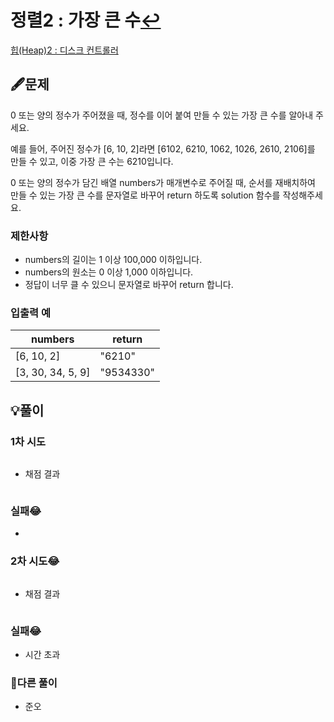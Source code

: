 # 정렬2 : 가장 큰 수[↩](../programmers_practice)

[힙(Heap)2 : 디스크 컨트롤러](https://programmers.co.kr/learn/courses/30/lessons/42627)

## 🖋️문제

 0 또는 양의 정수가 주어졌을 때, 정수를 이어 붙여 만들 수 있는 가장 큰 수를 알아내 주세요.

예를 들어, 주어진 정수가 [6, 10, 2]라면 [6102, 6210, 1062, 1026, 2610, 2106]를 만들 수 있고, 이중 가장 큰 수는 6210입니다.

0 또는 양의 정수가 담긴 배열 numbers가 매개변수로 주어질 때, 순서를 재배치하여 만들 수 있는 가장 큰 수를 문자열로 바꾸어 return 하도록 solution 함수를 작성해주세요.

### 제한사항

- numbers의 길이는 1 이상 100,000 이하입니다.
- numbers의 원소는 0 이상 1,000 이하입니다.
- 정답이 너무 클 수 있으니 문자열로 바꾸어 return 합니다.

### 입출력 예

| numbers           | return    |
| ----------------- | --------- |
| [6, 10, 2]        | "6210"    |
| [3, 30, 34, 5, 9] | "9534330" |

## 💡풀이

### 1차 시도

```python

```

* 채점 결과

```python

```

### 실패😂

* 

### 2차 시도😂

```python

```

* 채점 결과

```python

```

### 실패😂

* 시간 초과

### 🤝다른 풀이

* 준오

```java

```

